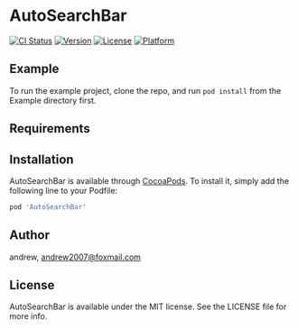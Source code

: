 # AutoSearchBar

[![CI Status](https://img.shields.io/travis/andrew/AutoSearchBar.svg?style=flat)](https://travis-ci.org/andrew/AutoSearchBar)
[![Version](https://img.shields.io/cocoapods/v/AutoSearchBar.svg?style=flat)](https://cocoapods.org/pods/AutoSearchBar)
[![License](https://img.shields.io/cocoapods/l/AutoSearchBar.svg?style=flat)](https://cocoapods.org/pods/AutoSearchBar)
[![Platform](https://img.shields.io/cocoapods/p/AutoSearchBar.svg?style=flat)](https://cocoapods.org/pods/AutoSearchBar)

## Example

To run the example project, clone the repo, and run `pod install` from the Example directory first.

## Requirements

## Installation

AutoSearchBar is available through [CocoaPods](https://cocoapods.org). To install
it, simply add the following line to your Podfile:

```ruby
pod 'AutoSearchBar'
```

## Author

andrew, andrew2007@foxmail.com

## License

AutoSearchBar is available under the MIT license. See the LICENSE file for more info.
